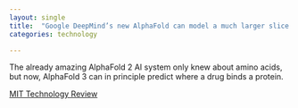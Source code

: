 ```yaml
---
layout: single
title:  "Google DeepMind’s new AlphaFold can model a much larger slice of biological life"
categories: technology

---
```

The already amazing AlphaFold 2 AI system only knew about amino acids, but now, AlphaFold 3 can in principle predict where a drug binds a protein. 

[MIT Technology Review](https://www.technologyreview.com/2024/05/08/1092183/google-deepminds-new-alphafold-can-model-a-much-larger-slice-of-biological-life/)